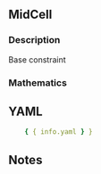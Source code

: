 ## MidCell

### Description

Base constraint

### Mathematics

## YAML

```yaml
    { { info.yaml } }
```

## Notes


